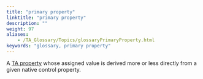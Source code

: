 ```yaml
--- 
title: "primary property"
linktitle: "primary property"
description: ""
weight: 97
aliases: 
    - /TA_Glossary/Topics/glossaryPrimaryProperty.html
keywords: "glossary, primary property"
---
```


A [TA property](/TA_Glossary/Topics/glossaryTAProperty.html) whose assigned value is derived more or less directly from a given native control property.


